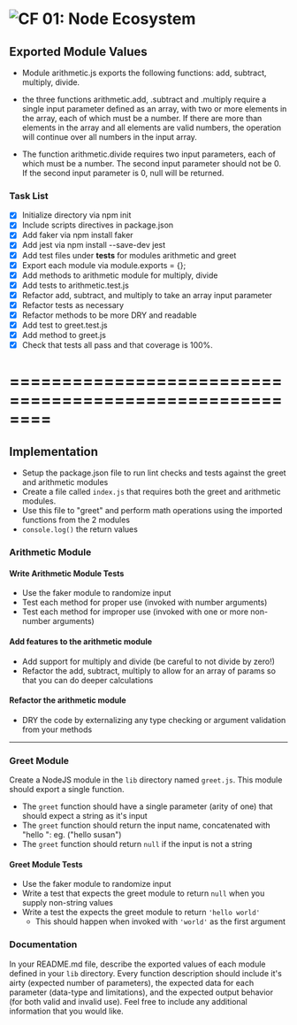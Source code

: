 ![CF](http://i.imgur.com/7v5ASc8.png) 01: Node Ecosystem
========================================================
## Exported Module Values

* Module arithmetic.js exports the following functions: 
add, subtract, multiply, divide.

* the three functions arithmetic.add, .subtract and .multiply require a single input parameter defined as an array, with two or more elements in the array, each of which must be a number. If there are more than elements in the array and all  elements are valid numbers, the operation will continue over all numbers in the input array.

* The function arithmetic.divide requires two input parameters, each of which must be a number. The second input parameter should not be 0.  If the second input parameter is 0, null will be returned.

### Task List

- [x] Initialize directory via npm init
- [x] Include scripts directives in package.json
- [x] Add faker via npm install faker
- [x] Add jest via npm install --save-dev jest
- [x] Add test files under __tests__ for modules arithmetic and greet
- [x] Export each module via module.exports = {};
- [x] Add methods to arithmetic module for multiply, divide
- [x] Add tests to arithmetic.test.js
- [x] Refactor add, subtract, and multiply to take an array input parameter
- [x] Refactor tests as necessary
- [x] Refactor methods to be more DRY and readable
- [x] Add test to greet.test.js
- [x] Add method to greet.js
- [x] Check that tests all pass and that coverage is 100%.

========================================================
========================================================
## Implementation
* Setup the package.json file to run lint checks and tests against the greet and arithmetic modules
* Create a file called `index.js` that requires both the greet and arithmetic modules.
* Use this file to "greet" and perform math operations using the imported functions from the 2 modules
* `console.log()` the return values

### Arithmetic Module

#### Write Arithmetic Module Tests
* Use the faker module to randomize input
* Test each method for proper use (invoked with number arguments)
* Test each method for improper use (invoked with one or more non-number arguments)

#### Add features to the arithmetic module
* Add support for multiply and divide (be careful to not divide by zero!)
* Refactor the add, subtract, multiply to allow for an array of params so that you can do deeper calculations

#### Refactor the arithmetic module
* DRY the code by externalizing any type checking or argument validation from your methods

---


### Greet Module
Create a NodeJS module in the `lib` directory named `greet.js`.  This module should export a single function.
* The `greet` function should have a single parameter (arity of one) that should expect a string as it's input
* The `greet` function should return the input name, concatenated with "hello ": eg. ("hello susan")
* The `greet` function should return `null` if the input is not a string

#### Greet Module Tests
* Use the faker module to randomize input
* Write a test that expects the greet module to return `null` when you supply non-string values
* Write a test the expects the greet module to return `'hello world'`
  * This should happen when invoked with `'world'` as the first argument


### Documentation
In your README.md file, describe the exported values of each module defined in your `lib` directory. Every function description should include it's airty (expected number of parameters), the expected data for each parameter (data-type and limitations), and the expected output behavior (for both valid and invalid use). Feel free to include any additional information that you would like.
